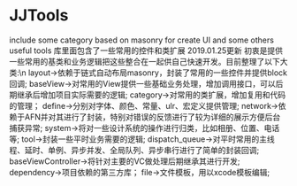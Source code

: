 # JJTools
include some category based on masonry for create UI  and some others useful tools 
库里面包含了一些常用的控件和类扩展
2019.01.25更新 初衷是提供一些常用的基类和业务逻辑把这些整合在一起供自己快速开发。目前整理了以下大类:\n
layout->依赖于链式自动布局masonry，封装了常用的一些控件并提供block回调;
baseView->对常用的View提供一些基础业务处理，增加调用接口，可以后期继承后增加项目实际需要的逻辑;
category->对常用的类扩展，增加复用和代码的管理；
define->分别对字体、颜色、常量、ulr、宏定义提供管理;
network->依赖于AFN并对其进行了封装，特别对错误的反馈进行了较为详细的展示方便后台捕获异常;
system->将对一些设计系统的操作进行归类，比如相册、位置、电话等;
tool->封装一些平时业务需要的逻辑;
dispatch_queue->对平时常用的主线程、延时、单例、异步并发、全局队列、异步串行进行了简单的封装回调;
baseViewController->将针对主要的VC做处理后期继承其进行开发;
dependency->项目依赖的第三方库；
file->文件模板，用以xcode模板编辑;
